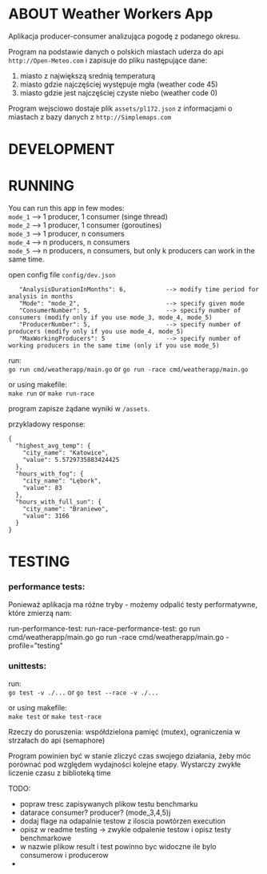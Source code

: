 # ABOUT Weather Workers App

Aplikacja producer-consumer analizująca pogodę z podanego okresu.

Program na podstawie danych o polskich miastach uderza do api `http://Open-Meteo.com`
i zapisuje do pliku następujące dane:

1. miasto z największą srednią temperaturą
2. miasto gdzie najczęściej występuje mgła (weather code 45)
3. miasto gdzie jest najczęściej czyste niebo (weather code 0)

Program wejsciowo dostaje plik `assets/pl172.json` z informacjami o miastach z bazy danych z `http://Simplemaps.com`

# DEVELOPMENT

# RUNNING

You can run this app in few modes:  
`mode_1` --> 1 producer, 1 consumer (singe thread)  
`mode_2` --> 1 producer, 1 consumer (goroutines)  
`mode_3` --> 1 producer, n consumers  
`mode_4` --> n producers, n consumers  
`mode_5` --> n producers, n consumers, but only k producers can work in the same time.

open config file `config/dev.json`

```
   "AnalysisDurationInMonths": 6,           --> modify time period for analysis in months
   "Mode": "mode_2",                        --> specify given mode
   "ConsumerNumber": 5,                     --> specify number of consumers (modify only if you use mode_3, mode_4, mode_5)
   "ProducerNumber": 5,                     --> specify number of producers (modify only if you use mode_4, mode_5)
   "MaxWorkingProducers": 5                 --> specify number of working producers in the same time (only if you use mode_5)
```

run:  
`go run cmd/weatherapp/main.go` or `go run -race cmd/weatherapp/main.go`

or using makefile:  
`make run` or `make run-race`

program zapisze żądane wyniki w `/assets`.  

przykladowy response:
```
{
  "highest_avg_temp": {
    "city_name": "Katowice",
    "value": 5.5729735883424425
  },
  "hours_with_fog": {
    "city_name": "Lębork",
    "value": 83
  },
  "hours_with_full_sun": {
    "city_name": "Braniewo",
    "value": 3166
  }
}
```

# TESTING

### performance tests:

Ponieważ aplikacja ma różne tryby - możemy odpalić testy performatywne, które zmierzą nam: 

run-performance-test:
run-race-performance-test:
go run cmd/weatherapp/main.go
go run -race cmd/weatherapp/main.go -profile="testing"

### unittests:
run:  
`go test -v ./...` or `go test --race -v ./...`  

or using makefile:  
`make test` or `make test-race`

Rzeczy do poruszenia: współdzielona pamięć (mutex), ograniczenia w strzałach do api (semaphore)

Program powinien być w stanie zliczyć czas swojego działania, żeby móc porównać pod względem wydajności kolejne etapy.
Wystarczy zwykłe liczenie czasu z biblioteką time

TODO:

- popraw tresc zapisywanych plikow testu benchmarku
- datarace consumer? producer? (mode_3,4,5)j
- dodaj flage na odapalnie testow z iloscia powtórzen execution
- opisz w readme testing -> zwykle odpalenie testow i opisz testy benchmarkowe
- w nazwie plikow result i test powinno byc widoczne ile bylo consumerow i producerow
- 